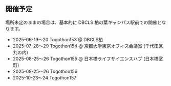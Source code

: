 ## 開催予定

場所未定のままの場合は、基本的に DBCLS 柏の葉キャンパス駅前での開催となります。

* 2025-06-19〜20 Togothon153 @ DBCLS柏
* 2025-07-28〜29 Togothon154 @ 京都大学東京オフィス会議室 (千代田区丸の内)
* 2025-08-25〜26 Togothon155 @ 日本橋ライフサイエンスハブ (日本橋室町)
* 2025-09-25〜26 Togothon156
* 2025-10-23〜24 Togothon157

